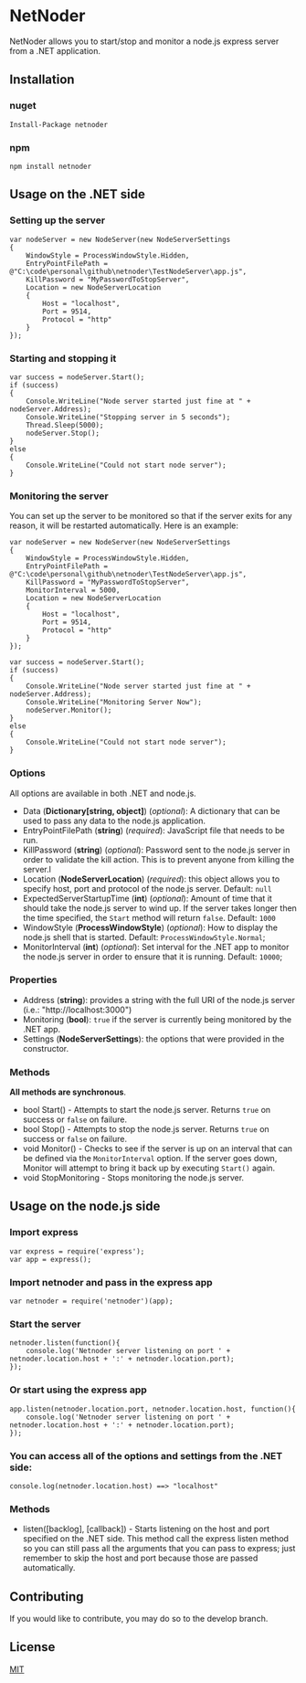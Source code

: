# NetNoder

NetNoder allows you to start/stop and monitor a node.js express server from a .NET application.

## Installation

### nuget
	Install-Package netnoder

### npm
	npm install netnoder

## Usage on the .NET side

### Setting up the server

	var nodeServer = new NodeServer(new NodeServerSettings
	{
	    WindowStyle = ProcessWindowStyle.Hidden,
	    EntryPointFilePath = @"C:\code\personal\github\netnoder\TestNodeServer\app.js",
	    KillPassword = "MyPasswordToStopServer",
	    Location = new NodeServerLocation
	    {
	        Host = "localhost",
	        Port = 9514,
	        Protocol = "http"
	    }
	});

### Starting and stopping it

	var success = nodeServer.Start();
	if (success)
	{
	    Console.WriteLine("Node server started just fine at " + nodeServer.Address);
	    Console.WriteLine("Stopping server in 5 seconds");
	    Thread.Sleep(5000);
	    nodeServer.Stop();
	}
	else
	{
	    Console.WriteLine("Could not start node server");
	}

### Monitoring the server

You can set up the server to be monitored so that if the server exits for any reason, it will be restarted automatically. Here is an example:


	var nodeServer = new NodeServer(new NodeServerSettings
	{
		WindowStyle = ProcessWindowStyle.Hidden,
		EntryPointFilePath = @"C:\code\personal\github\netnoder\TestNodeServer\app.js",
		KillPassword = "MyPasswordToStopServer",
		MonitorInterval = 5000,
		Location = new NodeServerLocation
		{
		    Host = "localhost",
		    Port = 9514,
		    Protocol = "http"
		}
	});

	var success = nodeServer.Start();
	if (success)
	{
	    Console.WriteLine("Node server started just fine at " + nodeServer.Address);
	    Console.WriteLine("Monitoring Server Now");
	    nodeServer.Monitor();
	}
	else
	{
	    Console.WriteLine("Could not start node server");
	}

### Options

All options are available in both .NET and node.js.

- Data (**Dictionary[string, object]**) (*optional*): A dictionary that can be used to pass any data to the node.js application.
- EntryPointFilePath (**string**) (*required*): JavaScript file that needs to be run.
- KillPassword (**string**) (*optional*): Password sent to the node.js server in order to validate the kill action. This is to prevent anyone from killing the server.l
- Location (**NodeServerLocation**) (*required*): this object allows you to specify host, port and protocol of the node.js server. Default: `null`
- ExpectedServerStartupTime (**int**) (*optional*): Amount of time that it should take the node.js server to wind up. If the server takes longer then the time specified, the `Start` method will return `false`. Default: `1000`
- WindowStyle (**ProcessWindowStyle**) (*optional*): How to display the node.js shell that is started. Default: `ProcessWindowStyle.Normal`;
- MonitorInterval (**int**) (*optional*): Set interval for the .NET app to monitor the node.js server in order to ensure that it is running. Default: `10000`;

### Properties

- Address (**string**): provides a string with the full URI of the node.js server (i.e.: "http://localhost:3000")
- Monitoring (**bool**): `true` if the server is currently being monitored by the .NET app.
- Settings (**NodeServerSettings**): the options that were provided in the constructor.


### Methods

**All methods are synchronous**.

- bool Start() - Attempts to start the node.js server. Returns `true` on success or `false` on failure.
- bool Stop() - Attempts to stop the node.js server. Returns `true` on success or `false` on failure.
- void Monitor() - Checks to see if the server is up on an interval that can be defined via the `MonitorInterval` option. If the server goes down, Monitor will attempt to bring it back up by executing `Start()` again.
- void StopMonitoring - Stops monitoring the node.js server.


## Usage on the node.js side

### Import express
	var express = require('express');
	var app = express();

### Import netnoder and pass in the express app
	var netnoder = require('netnoder')(app);

### Start the server

	netnoder.listen(function(){
	    console.log('Netnoder server listening on port ' + netnoder.location.host + ':' + netnoder.location.port);
	});

### Or start using the express app

	app.listen(netnoder.location.port, netnoder.location.host, function(){
	    console.log('Netnoder server listening on port ' + netnoder.location.host + ':' + netnoder.location.port);
	});

### You can access all of the options and settings from the .NET side:

	console.log(netnoder.location.host) ==> "localhost"


### Methods

- listen([backlog], [callback]) - Starts listening on the host and port specified on the .NET side. This method call the express listen method so you can still pass all the arguments that you can pass to express; just remember to skip the host and port because those are passed automatically.

## Contributing

If you would like to contribute, you may do so to the develop branch.

## License

[MIT](https://github.com/expressjs/body-parser/blob/master/LICENSE)

